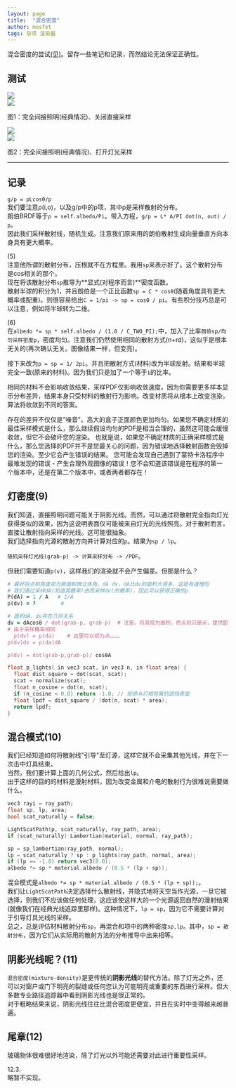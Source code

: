 ```yaml
---
layout: page
title:  "混合密度"
author: mosfet
tags: 杂项 渲染器
---
```

混合密度的尝试[(见)](https://raytracing.github.io/books/RayTracingTheRestOfYourLife.html)。留存一些笔记和记录，而然结论无法保证正确性。  
## 测试
<div class="x gr txac">
  <div class="x la flex mg0">
    <div class="x la item6-lg item12 pd0">
      <img src="/assets/i/4-1.png">
    </div>
    <div class="x la item6-lg item12 pd0">
      <img src="/assets/i/4-2.png">
    </div>
  </div>
  <p>图1：完全间接照明(经典情况)、关闭直接采样</p>
</div>

<div class="x gr txac">
  <div class="x la flex mg0">
    <div class="x la item6-lg item12 pd0">
      <img src="/assets/i/4-3.png">
    </div>
    <div class="x la item6-lg item12 pd0">
      <img src="/assets/i/4-4.png">
    </div>
  </div>
  <p>图2：完全间接照明(经典情况)、打开灯光采样</p>
</div>

---
## 记录
`g/p = ρLcosθ/p`  
我们要注意ρ(i,o)，以及g/p中的p项，其中p是采样散射的分布。  
朗伯BRDF等于`ρ = self.albedo/Pi`。带入方程，`g/p = L* A/PI dot(n, out) / p`。  
因此我们采样散射线，随机生成。注意我们原来用的朗伯散射生成向量垂直方向本身具有更大概率。  

(5)  
注意他所谓的散射分布，压根就不在方程里。我用`sp`来表示好了。这个散射分布是cos相关的那个。  
现在将该散射分布`sp`推导为**显式(对程序而言)**密度函数。  
散射半球的积分为1，并且朗伯是一个正比函数`sp = C * cosθ`(随着角度具有更大概率或配重)。则很容易给出`C = 1/pi -> sp = cosθ / pi`。有些积分技巧总是可以注意，例如将半球转为二维。  

(6)  
在`albedo *= sp * self.albedo / (1.0 / C_TWO_PI);`中，加入了比率`朗伯sp/均匀采样密度p`，密度均匀。注意我们仍然使用相同的散射方式(n+rd)，这似乎是根本无关的(再次确认无关。图像结果一样，但变亮)。  

接下来改为`p = sp = 1/ 2pi`。并且把散射方式(材料)改为半球反射。结果和半球完全一致(原来的材料)。因为我们只是加了一个等于`1`的比率。  

相同的材料不会影响收敛结果，采样PDF仅影响收敛速度。因为你需要更多样本显示分布差异，结果本身只受材料的散射行为影响。改变材质将从根本上改变渲染，算法将收敛到不同的答案。  

存在的差异不仅仅是"噪音"。高大的盒子正面颜色更加均匀。如果您不确定材质的最佳采样模式是什么，那么继续假设均匀的PDF是相当合理的，虽然这可能会缓慢收敛，但它不会破坏您的渲染。
也就是说，如果您不确定材质的正确采样模式是什么，那么您选择的PDF并不是您最关心的问题，因为错误地选择散射函数会毁掉您的渲染。至少它会产生错误的结果。
您可能会发现自己遇到了蒙特卡洛程序中最难发现的错误 - 产生合理外观图像的错误！您不会知道该错误是在程序的第一个版本中，还是在第二个版本中，或者两者都存在！

## 灯密度(9)
我们知道，直接照明问题可能关于阴影光线。而然，可以通过将散射完全指向灯光获得类似的效果，因为这说明表面仅可能被来自灯光的光线照亮。对于散射而言，直接让散射指向采样的光线。这可能很抽象。  
我们选择指向光源的散射方向并计算对应的`p`。结果为`sp / lp`。  

`随机采样灯光线(grab-p) -> 计算采样分布 -> /PDF`。  

但我们需要知道`p(v)`，这样我们的渲染就不会产生偏差。但那是什么？  
```ruby
# 最好将点和角度视为微面和微立体角。dA dv，dA比dv的面积大得多，这是有道理的
# 我们通过采样dA(知道其概率)进而采样dv(的概率)，因此可以获得正确的p
P(dA) = 1 / A   # 1/A
p(dv) = ?        #

# 面积dA、dv存在几何关系
dv = dAcosθ / dot(grab-p, grab-p)  # 注意，将其视为面积，而点则只是点，提供距离
# 由于采样概率相同
  p(dv) = p(da)    # 这里可以视为点………
p(dv)dv = p(da)dA

p(dv) = dot(grab-p,grab-p)/ cosθA
```
```cpp
float p_lights( in vec3 scat, in vec3 n, in float area) {
  float dist_square = dot(scat, scat);
  scat = normalize(scat);
  float n_cosine = dot(n, scat);
  if (n_cosine < 0.0) return -1.0; // 拒绝与灯相背离的遮挡表面
  float lpdf = dist_square / (dot(n, scat) * area);
  return lpdf;
}
```

## 混合模式(10)
我们已经知道如何将散射线"引导"至灯源，这样它就不会采集其他光线，并在下一次击中灯具结束。  
当然，我们要计算上面的几何公式，然后给出`lp`。  
出于这样的目的的材料是漫射材料，因为改变金属和介电的散射行为很难说需要做什么。  
```cpp
vec3 rayi = ray_path;
float sp, lp, area;
bool scat_naturally = false;

LightScatPath(p, scat_naturally, ray_path, area);
if (scat_naturally) Lambertian(material, normal, ray_path);

sp = sp_lambertian(ray_path, normal);
lp = scat_naturally ? sp : p_lights(ray_path, normal, area);
if (lp == -1.0) return vec3(0.0);
albedo *= sp * material.albedo / (0.5 * (lp + sp));
```
混合模式是`albedo *= sp * material.albedo / (0.5 * (lp + sp));`。  
我们让`LightScatPath`决定选择什么散射线，并隐式地将天空当作光源，一旦它被选择，则我们不应该做任何处理，这应该使这样大的一个光源返回自然的漫射结果(就像我们在经典光线追踪里那样)。这种情况下，`lp = sp`，因为它不需要计算对于引导灯具光线的采样。  
总之，总是评估材料散射分布`sp`，再混合和项中的两种密度`sp,lp`。其中，`sp = 散射分布`，因为它们从实际用的散射方法的分布推导中出来相等。  

## 阴影光线呢？(11)
`混合密度(mixture-density)`是更传统的**阴影光线**的替代方法。除了灯光之外，还可以对窗户或门下明亮的裂缝或任何您认为可能明亮或重要的东西进行采样。但大多数专业路径追踪器中看到阴影光线也是很正常的。  
对于粗略结果来说，阴影光线往往比混合密度更便宜，并且在实时中变得越来越普遍。  

## 尾章(12)
玻璃物体很难很好地渲染，除了灯光以外可能还需要对此进行重要性采样。  

12.3.  
略暂不实现。  
